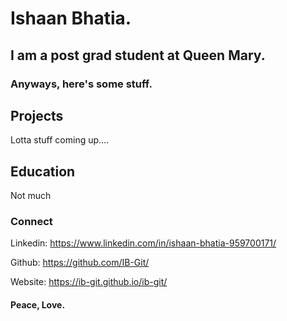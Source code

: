 # Ishaan Bhatia.

## I am a post grad student at Queen Mary.


### Anyways, here's some stuff.


## Projects

Lotta stuff coming up....

## Education

Not much

### Connect

Linkedin: https://www.linkedin.com/in/ishaan-bhatia-959700171/

Github: https://github.com/IB-Git/

Website: https://ib-git.github.io/ib-git/

#### Peace, Love.
